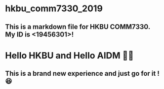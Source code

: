 # hkbu_comm7330_2019
## This is a markdown file for HKBU COMM7330. My ID is <19456301>! 
# Hello HKBU and Hello AIDM :man_student:
## This is a brand new experience and just go for it !:laughing:
